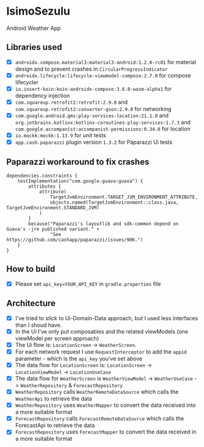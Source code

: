 # IsimoSezulu
Android Weather App

## Libraries used
 - [x] `androidx.compose.material3:material3-android:1.2.0-rc01` for material design and to prevent crashes in `CircularProgressIndicator`
 - [x] `androidx.lifecycle:lifecycle-viewmodel-compose:2.7.0` for compose lifecycler
 - [x] `io.insert-koin:koin-androidx-compose:3.6.0-wasm-alpha1` for dependency injection
 - [x] `com.squareup.retrofit2:retrofit:2.9.0` and `com.squareup.retrofit2:converter-gson:2.9.0` for networking
 - [x] `com.google.android.gms:play-services-location:21.1.0` and `org.jetbrains.kotlinx:kotlinx-coroutines-play-services:1.7.3` and `com.google.accompanist:accompanist-permissions:0.34.0` for location
 - [x] `io.mockk:mockk:1.13.9` for unit tests
 - [x] `app.cash.paparazzi` plugin version `1.3.2` for Paparazzi Ui tests

## Paparazzi workaround to fix crashes
```
dependencies.constraints {
    testImplementation("com.google.guava:guava") {
        attributes {
            attribute(
                TargetJvmEnvironment.TARGET_JVM_ENVIRONMENT_ATTRIBUTE,
                objects.named(TargetJvmEnvironment::class.java, TargetJvmEnvironment.STANDARD_JVM)
            )
        }
        because("Paparazzi's layoutlib and sdk-common depend on Guava's -jre published variant." +
                "See https://github.com/cashapp/paparazzi/issues/906.")
    }
}
```

## How to build
- [x] Please set `api_key=YOUR_API_KEY` in `gradle.properties` file

## Architecture
- [x] I've tried to stick to Ui-Domain-Data approach, but I used less interfaces than I shoud have.
- [x] In the Ui I've only put composables and the related viewModels (one viewModel per screen approach)
- [x] The Ui flow is: `LocationScreen` -> `WeatherScreen`.
- [x] For each network request I use `RequestInterceptor` to add the `appid` parameter - which is the `api_key` you've set above 
- [x] The data flow for `LocationScreen` is: `LocationScreen` -> `LocationViewModel` -> `LocationUseCase`
- [x] The data flow for `WeatherScreen` is `WeatherViewModel` -> `WeatherUseCase` -> `WeatherRepository` & `ForecastRepository`
- [x] `WeatherRepository` calls `WeatherRemoteDataSource` which calls the `WeatherApi` to retrieve the data
- [x] `WeatherRepository` uses `WeatherMapper` to convert the data received into a more suitable format
- [x] `ForecastRepository` calls `ForecastRemoteDataSource` which calls the ForecastApi to retrieve the data
- [x] `ForecastRepository` uses `ForecastMapper` to convert the data received in a more suitable format
